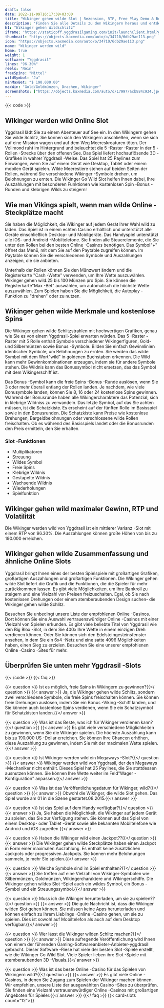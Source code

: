```yaml
---
draft: false
date: 2022-11-09T16:17:38+03:00
title: "Wikinger gehen wilde Slot | Rezension, RTP, Free Play Demo & Bonus"
description: "Finden Sie alle Details zu den Wikingern heraus und entdecken Sie die Details wie Auszahlungen, Volatilität, RTP und erhalten Sie kostenlose Spins und Casino -Bonus von den besten CA -Online -Casinos!"
h1: "Wikinger gehen Wildschlitz"
iframe: "https://staticpff.yggdrasilgaming.com/init/launchClient.html?gameid=7316&lang=en&curr=EUR&org=Demo&key=&channel=pc"
thumbnail: "https://objects.kaxmedia.com/auto/o/34710/6db29ae113.png"
icon: "https://objects.kaxmedia.com/auto/o/34710/6db29ae113.png"
name: "Wikinger werden wild"
home: true
weight: 1
software: "Yggdrasil"
lines: "96.30%"
reels: "Nein"
freeSpins: "Mittel"
wildSymbol: "Ja"
minMaxBet: "$ 190.000.00"
maxWin: "Gold/Goldmünzen, Drachen, Wikinger"
screenshots: ["https://objects.kaxmedia.com/auto/o/17997/acb884c934.jpeg"]
---
```


{{< code >}}<h2>Wikinger werden wild Online Slot</h2><p>Yggdrasil lädt Sie zu einem Abenteuer auf See ein. In den Wikingern gehen Sie wilde Schlitz, Sie können sich den Wikingern anschließen, wenn sie sich auf eine Mission wagen und auf dem Weg Meereskreaturen töten. Der Vollmond ruht im Hintergrund und beleuchtet die 5 -Raster -Raster in der 5 -Rollen -Strecke über den offenen See. Das Spiel liefert hochauflösende 3D -Grafiken in wahrer Yggdrasil -Weise. Das Spiel hat 25 Paylines zum Einwangen, wenn Sie auf einem Gerät wie Desktop, Tablet oder einem mobilen Gerät spielen. Wilde Meerestiere stehen auf beiden Seiten der Rollen, während Sie verschiedene Wikinger -Symbole drehen, um Belohnungen zu ernten. Die Wikinger Go Wild Slot helfen Ihnen dabei, Ihre Auszahlungen mit besonderen Funktionen wie kostenlosen Spin -Bonus -Runden und klebrigen Wilds zu steigern!</p><h2>Wie man Vikings spielt, wenn man wilde Online -Steckplätze macht</h2><p>Sie haben die Möglichkeit, die Wikinger auf jedem Gerät Ihrer Wahl wild zu laden. Das Spiel ist in einem echten Casino erhältlich und unterstützt alle Geräte einschließlich Desktop- und Mobilgeräte. Das Handyspiel unterstützt alle iOS- und Android -Mobiltelefone. Sie finden alle Steuerelemente, die Sie unter den Rollen bei den besten Online -Casinos benötigen. Das Symbol"+" öffnet das Menü, mit dem Sie auf den Paytable zugreifen können. Im Paytable können Sie die verschiedenen Symbole und Auszahlungen anzeigen, die sie anbieten.</p><p>Unterhalb der Rollen können Sie den Münzwert ändern und die Registerkarte "Cash -Wette" verwenden, um Ihre Wette auszuwählen. Wikinger gehen wild.25 bis 100 Münzen pro Spin.  Sie können die Registerkarte"Max -Bet" auswählen, um automatisch die höchste Wette auszuwählen. Zum Spielen haben Sie die Möglichkeit, die Autoplay -Funktion zu "drehen" oder zu nutzen.</p><h2>Wikinger gehen wilde Merkmale und kostenlose Spins</h2><p>Die Wikinger gehen wilde Schlitzstrahlen mit hochwertigen Grafiken, genau wie Sie es von einem Yggdrasil-Spiel erwarten würden. Das 5 -Raster -Raster mit 5 Rolle enthält Symbole verschiedener Wikingerfiguren, Gold- und Silbermünzen sowie Bonus -Symbole. Bilden Sie einfach Gewinnlinien identischer Symbole, um Belohnungen zu ernten. Sie werden das wilde Symbol mit dem Wort"wild" in goldenen Buchstaben erkennen. Die Wild kann mehr Gewinnkombinationen erzeugen, indem sie für andere Symbole stehen. Die Wildnis kann das Bonussymbol nicht ersetzen, das das Symbol mit dem Wikingerschiff ist.</p><p>Das Bonus -Symbol kann die freie Spins -Bonus -Runde auslösen, wenn Sie 3 oder mehr überall entlang der Rollen landen. Je nachdem, wie viele Bonusymbole landen, können Sie 8, 16 oder 24 kostenlose Spins gewinnen. Während der Bonusrunde haben alle Wikingercharaktere das Potenzial, sich in klebrige Wildniss zu verwandeln. Das letzte Symbol, auf das Sie achten müssen, ist die Schatzkiste. Es erscheint auf der fünften Rolle im Basisspiel sowie in den Bonusrunden. Die Schatzkiste kann Preise wie kostenlose Drehungen, Bargeldbelohnungen oder verschlossene wilde Rollen freischalten. Ob es während des Basisspiels landet oder die Bonusrunden den Preis ermitteln, den Sie erhalten.</p><h3>
Slot -Funktionen</h3><ul>
<li></span>
Multiplikatoren</li>
<li></span>
Streuung</li>
<li></span>
Wildes Symbol</li>
<li></span>
Freie Spins</li>
<li></span>
Klebrige Wildnis</li>
<li></span>
Gestapelte Wildnis</li>
<li></span>
Wachsende Wildnis</li>
<li></span>
Wiederholungen</li>
<li></span>
Spielfunktion</li></ul><h2>Wikinger gehen wild maximaler Gewinn, RTP und Volatilität</h2><p>Die Wikinger werden wild von Yggdrasil ist ein mittlerer Varianz -Slot mit einem RTP von 96.30%. Die Auszahlungen können große Höhen von bis zu 190.000 erreichen.</p><h2>Wikinger gehen wilde Zusammenfassung und ähnliche Online Slots</h2><p>Yggdrasil bringt Ihnen eines der besten Spielspiele mit großartigen Grafiken, großartigen Auszahlungen und großartigen Funktionen. Die Wikinger gehen wilde Slot liefert die Grafik und die Funktionen, die die Spieler für mehr zurückkommen lassen. Es gibt viele Möglichkeiten, um Ihre Bankroll zu steigern und eine Vielzahl von Preisen freizuschalten. Egal, ob Sie nach kostenlosen Drehungen oder einem atemberaubenden Design suchen- die Wikinger gehen wilde Schlitz.</p><p>Besuchen Sie unbedingt unsere Liste der empfohlenen Online -Casinos. Dort können Sie eine Auswahl vertrauenswürdiger Online -Casinos mit einer Vielzahl von Spielen erkunden. Es gibt viele beliebte Titel von Yggdrasil wie den Big Blox -Slot, in dem Sie 400x Ihre Wette in einem einzigen Dreh verdienen können. Oder Sie können sich den Edelsteingesteinsfenster ansehen, in dem Sie ein 6x4 -Netz und eine satte 4096 Möglichkeiten haben, einen Sieg zu erzielen. Besuchen Sie eine unserer empfohlenen Online -Casino -Sites für mehr.</p><h2>Überprüfen Sie unten mehr Yggdrasil -Slots</h2>
{{< /code >}}
{{< faq >}}

{{< question >}} Ist es möglich, freie Spins in Wikingern zu gewinnen?{{</ question >}}
{{< answer >}} Ja, die Wikinger gehen wilde Schlitz, sondern zwei verschiedene Symbole, die freie Spins freischalten können. Sie können freie Drehungen auslösen, indem Sie ein Bonus -Viking -Schiff landen, und Sie können auch kostenlose Spins verdienen, wenn Sie ein Schatzsymbol für Schatzkisten landen.{{</ answer >}}

{{< question >}} Was ist das Beste, was ich für Wikinger verdienen kann?{{</ question >}}
{{< answer >}} Es gibt viele verschiedene Möglichkeiten zu gewinnen, wenn Sie die Wikinger spielen. Die höchste Auszahlung kann bis zu 190.000 US -Dollar erreichen. Sie können Ihre Chancen erhöhen, diese Auszahlung zu gewinnen, indem Sie mit der maximalen Wette spielen.{{</ answer >}}

{{< question >}} Ist Wikinger werden wild ein Megaways -Slot?{{</ question >}}
{{< answer >}} Wikinger werden wild von Yggdrasil, der den Megaways -Mechaniker nicht enthält. Dieses Spiel hat 25 Paylines, die Sie stattdessen ausnutzen können. Sie können Ihre Wette weiter im Feld"Wager -Konfiguration" anpassen.{{</ answer >}}

{{< question >}} Was ist das Veröffentlichungsdatum für Wikinger, wild?{{</ question >}}
{{< answer >}} Obwohl die Wikinger, die wilde Slot gehen. Das Spiel wurde am 01 in die Szene gestartet.08.2015.{{</ answer >}}

{{< question >}} Ist das Spiel auf dem Handy verfügbar?{{</ question >}}
{{< answer >}} Ja, Sie haben die Möglichkeit, die Wikinger auf jedem Gerät zu spielen, das Sie zur Verfügung stehen. Sie können auf das Spiel von einem Desktop- oder Tablet -Gerät sowie alle bekannten Mobiltelefone wie Android und iOS zugreifen.{{</ answer >}}

{{< question >}} Haben die Wikinger wild einen Jackpot??{{</ question >}}
{{< answer >}} Die Wikinger gehen wilde Steckplätze haben einen Jackpot in Form einer maximalen Auszahlung. Es enthält keine zusätzlichen Jackpots oder progressiven Jackpots. Sie können mehr Belohnungen sammeln, je mehr Sie spielen.{{</ answer >}}

{{< question >}} Welche Symbole sind im Spiel enthalten?{{</ question >}}
{{< answer >}} Sie treffen auf eine Vielzahl von Wikinger-Symbolen wie Silbermünzen, Goldmünzen, Wikingercharaktere und Wikingerschiffe. Die Wikinger gehen wildes Slot -Spiel auch ein wildes Symbol, ein Bonus -Symbol und ein Streuungssymbol.{{</ answer >}}

{{< question >}} Muss ich die Wikinger herunterladen, um sie zu spielen??{{</ question >}}
{{< answer >}} Die gute Nachricht ist, dass die Wikinger wilden Slot gehen können. Sie müssen keine Apps herunterladen und können einfach zu Ihrem Lieblings -Online -Casino gehen, um sie zu spielen. Dies ist sowohl auf Mobiltelefon als auch auf dem Desktop verfügbar.{{</ answer >}}

{{< question >}} Wer lässt die Wikinger wilden Schlitz machen?{{</ question >}}
{{< answer >}} Diese aufregende Veröffentlichung wird Ihnen von einem der führenden Gaming-Softwareanbieter-Anbieter-yggdrasil gebracht. Dieser Software -Riese hat viele der besten Slot -Spiele erstellt, wie die Wikinger Go Wild Slot. Viele Spieler lieben ihre Slot -Spiele mit atemberaubenden 3D -Visuals.{{</ answer >}}

{{< question >}} Was ist das beste Online -Casino für das Spielen von Wikingern wild?{{</ question >}}
{{< answer >}} Es gibt viele Online -Casinos, in denen Sie Zugang zum Spielen der Wikinger machen können. Wir empfehlen, unsere Liste der ausgewählten Casino -Sites zu überprüfen. Sie finden eine Vielzahl vertrauenswürdiger Online -Casinos mit großartigen Angeboten für Spieler.{{</ answer >}}
{{</ faq >}}
{{< card-slots count="12">}}